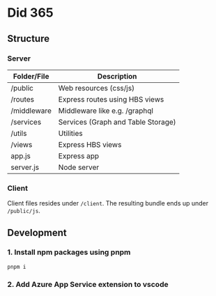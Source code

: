 # Did 365 #

## Structure ##
### Server ###
Folder/File | Description
--- | --- | 
/public | Web resources (css/js) 
/routes | Express routes using HBS views
/middleware | Middleware like e.g. /graphql
/services | Services (Graph and Table Storage)
/utils | Utilities
/views | Express HBS views
app.js | Express app
server.js | Node server  

### Client ###
Client files resides under `/client`. The resulting bundle ends up under `/public/js`.
 
## Development ##

### 1. Install npm packages using pnpm ###
`pnpm i`

### 2. Add Azure App Service extension to vscode ###


